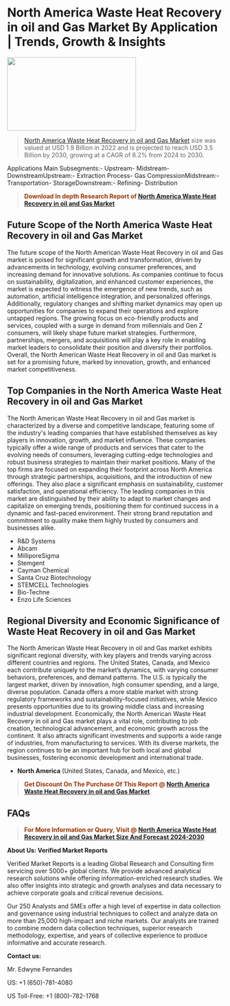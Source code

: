<p><h1>North America Waste Heat Recovery in oil and Gas Market By Application | Trends, Growth & Insights</h1><p><img class="aligncenter size-medium wp-image-105565" src="https://ffe5etoiles.com/wp-content/uploads/2025/01/MST7-300x171.png" alt="" width="300" height="171" /></p><blockquote><p><a href="https://www.verifiedmarketreports.com/download-sample/?rid=495544&utm_source=Github-NA&utm_medium=377" target="_blank">North America Waste Heat Recovery in oil and Gas Market</a> size was valued at USD 1.9 Billion in 2022 and is projected to reach USD 3.5 Billion by 2030, growing at a CAGR of 8.2% from 2024 to 2030.</p></blockquote>Applications Main Subsegments:- Upstream- Midstream- DownstreamUpstream:- Extraction Process- Gas CompressionMidstream:- Transportation- StorageDownstream:- Refining- Distribution</p><blockquote><p><span style="color: #993300;"><strong>Download In depth Research Report of <a href="https://www.verifiedmarketreports.com/download-sample/?rid=495544&utm_source=Github-NA&utm_medium=377">North America Waste Heat Recovery in oil and Gas Market</a></strong></span></p></blockquote><h2>Future Scope of the North America Waste Heat Recovery in oil and Gas Market</h2><p>The future scope of the North American Waste Heat Recovery in oil and Gas market is poised for significant growth and transformation, driven by advancements in technology, evolving consumer preferences, and increasing demand for innovative solutions. As companies continue to focus on sustainability, digitalization, and enhanced customer experiences, the market is expected to witness the emergence of new trends, such as automation, artificial intelligence integration, and personalized offerings. Additionally, regulatory changes and shifting market dynamics may open up opportunities for companies to expand their operations and explore untapped regions. The growing focus on eco-friendly products and services, coupled with a surge in demand from millennials and Gen Z consumers, will likely shape future market strategies. Furthermore, partnerships, mergers, and acquisitions will play a key role in enabling market leaders to consolidate their position and diversify their portfolios. Overall, the North American Waste Heat Recovery in oil and Gas market is set for a promising future, marked by innovation, growth, and enhanced market competitiveness.</p><h2>Top Companies in the North America Waste Heat Recovery in oil and Gas Market</h2><p>The North American Waste Heat Recovery in oil and Gas market is characterized by a diverse and competitive landscape, featuring some of the industry's leading companies that have established themselves as key players in innovation, growth, and market influence. These companies typically offer a wide range of products and services that cater to the evolving needs of consumers, leveraging cutting-edge technologies and robust business strategies to maintain their market positions. Many of the top firms are focused on expanding their footprint across North America through strategic partnerships, acquisitions, and the introduction of new offerings. They also place a significant emphasis on sustainability, customer satisfaction, and operational efficiency. The leading companies in this market are distinguished by their ability to adapt to market changes and capitalize on emerging trends, positioning them for continued success in a dynamic and fast-paced environment. Their strong brand reputation and commitment to quality make them highly trusted by consumers and businesses alike.</p><p><ul><li>R&D Systems </li><li> Abcam </li><li> MilliporeSigma </li><li> Stemgent </li><li> Cayman Chemical </li><li> Santa Cruz Biotechnology </li><li> STEMCELL Technologies </li><li> Bio-Techne </li><li> Enzo Life Sciences</li></ul></p><h2>Regional Diversity and Economic Significance of Waste Heat Recovery in oil and Gas Market</h2><p>The North American Waste Heat Recovery in oil and Gas market exhibits significant regional diversity, with key players and trends varying across different countries and regions. The United States, Canada, and Mexico each contribute uniquely to the market’s dynamics, with varying consumer behaviors, preferences, and demand patterns. The U.S. is typically the largest market, driven by innovation, high consumer spending, and a large, diverse population. Canada offers a more stable market with strong regulatory frameworks and sustainability-focused initiatives, while Mexico presents opportunities due to its growing middle class and increasing industrial development. Economically, the North American Waste Heat Recovery in oil and Gas market plays a vital role, contributing to job creation, technological advancement, and economic growth across the continent. It also attracts significant investments and supports a wide range of industries, from manufacturing to services. With its diverse markets, the region continues to be an important hub for both local and global businesses, fostering economic development and international trade.</p><ul> <li><strong>North America</strong> (United States, Canada, and Mexico, etc.)</li></ul><blockquote><p><span style="color: #993300;"><strong>Get Discount On The Purchase Of This Report @ <a href="https://www.verifiedmarketreports.com/ask-for-discount/?rid=495544&utm_source=Github-NA&utm_medium=377">North America Waste Heat Recovery in oil and Gas Market</a></strong></span></p></blockquote><h2>FAQs</h2><p><script> //FAQ 1 document.write("<h2>What is waste heat recovery in the oil and gas market?</div><div></h2>"); document.write("<p>Waste heat recovery in the oil and gas market refers to the process of capturing and reusing the excess heat produced during various industrial processes within the oil and gas sector.</p>"); //FAQ 2 document.write("<h2>Why is waste heat recovery important in the oil and gas industry?</div><div></h2>"); document.write("<p>Waste heat recovery is important in the oil and gas industry as it helps to improve energy efficiency, reduce greenhouse gas emissions, and lower operational costs.</p>"); //FAQ 3 document.write("<h2>What are the key drivers for waste heat recovery in the oil and gas market?</div><div></h2>"); document.write("<p>The key drivers for waste heat recovery in the oil and gas market include increasing energy demand, stringent environmental regulations, and the need to optimize operational efficiency.</p>"); //FAQ 4 document.write("<h2>How does waste heat recovery technology work in the oil and gas industry?</div><div></h2>"); document.write("<p>Waste heat recovery technology in the oil and gas industry involves the use of heat exchangers, thermoelectric generators, and organic Rankine cycle systems to capture and convert waste heat into useful energy.</p>"); //FAQ 5 document.write("<h2>What are the different types of waste heat recovery systems used in the oil and gas market?</div><div></h2>"); document.write("<p>The different types of waste heat recovery systems used in the oil and gas market include steam Rankine cycle, organic Rankine cycle, and Kalina cycle systems.</p>"); //FAQ 6 document.write("<h2>What are the challenges associated with waste heat recovery in the oil and gas industry?</div><div></h2>"); document.write("<p>Challenges associated with waste heat recovery in the oil and gas industry include high initial investment costs, integration complexities, and the need for specialized expertise.</p>"); //FAQ 7 document.write("<h2>How is the waste heat recovery market in the oil and gas industry expected to grow in the next 5 years?</div><div></h2>"); document.write("<p>The waste heat recovery market in the oil and gas industry is expected to grow at a CAGR of 6.8% from 2021 to 2026, reaching a value of $5.3 billion by 2026.</p>"); //FAQ 8 document.write("<h2>Which region is expected to dominate the waste heat recovery market in the oil and gas industry?</div><div></h2>"); document.write("<p>Asia-Pacific is expected to dominate the waste heat recovery market in the oil and gas industry, driven by significant investments in energy efficiency and sustainability initiatives.</p>"); //FAQ 9 document.write("<h2>What are the key players in the waste heat recovery market in the oil and gas industry?</div><div></h2>"); document.write("<p>The key players in the waste heat recovery market in the oil and gas industry include Alstom, Mitsubishi Heavy Industries, Siemens, General Electric, and Thermax.</p>"); //FAQ 10 document.write("<h2>What are the potential opportunities for waste heat recovery in the oil and gas market?</div><div></h2>"); document.write("<p>Potential opportunities for waste heat recovery in the oil and gas market include the implementation of combined heat and power (CHP) systems, utilization of waste heat for enhanced oil recovery, and integration with renewable energy sources.</p>"); //FAQ 11 document.write("<h2>What are the regulatory standards and policies driving waste heat recovery in the oil and gas market?</div><div></h2>"); document.write("<p>Regulatory standards and policies driving waste heat recovery in the oil and gas market include the Clean Air Act, Energy Policy Act, and various state-level energy efficiency programs.</p>"); //FAQ 12 document.write("<h2>What are the potential barriers to waste heat recovery adoption in the oil and gas industry?</div><div></h2>"); document.write("<p>Potential barriers to waste heat recovery adoption in the oil and gas industry include lack of awareness, conservative investment mindset, and competing priorities within the industry.</p>"); //FAQ 13 document.write("<h2>What are the key trends in waste heat recovery technology for the oil and gas industry?</div><div></h2>"); document.write("<p>Key trends in waste heat recovery technology for the oil and gas industry include the development of advanced heat exchangers, adoption of IoT-based monitoring and control systems, and emphasis on modular and scalable solutions.</p>"); //FAQ 14 document.write("<h2>How can companies benefit from investing in waste heat recovery in the oil and gas market?</div><div></h2>"); document.write("<p>Companies can benefit from investing in waste heat recovery in the oil and gas market by reducing energy costs, enhancing sustainability credentials, and gaining a competitive edge in the market.</p>"); //FAQ 15 document.write("<h2>What are the technological innovations driving waste heat recovery in the oil and gas industry?</div><div></h2>"); document.write("<p>Technological innovations driving waste heat recovery in the oil and gas industry include the use of thermoelectric materials, development of high-temperature heat exchangers, and advancements in control and optimization algorithms.</p>"); //FAQ 16 document.write("<h2>How can companies assess the feasibility of waste heat recovery projects in the oil and gas sector?</div><div></h2>"); document.write("<p>Companies can assess the feasibility of waste heat recovery projects in the oil and gas sector through energy audits, techno-economic analysis, and simulation studies to determine potential energy and cost savings.</p>"); //FAQ 17 document.write("<h2>What are the potential environmental benefits of waste heat recovery in the oil and gas industry?</div><div></h2>"); document.write("<p>Potential environmental benefits of waste heat recovery in the oil and gas industry include reduced carbon emissions, lower air pollution, and conservation of natural resources through improved energy efficiency.</p>"); //FAQ 18 document.write("<h2>How does waste heat recovery contribute to sustainable development in the oil and gas market?</div><div></h2>"); document.write("<p>Waste heat recovery contributes to sustainable development in the oil and gas market by promoting resource conservation, increasing energy security, and aligning with global climate goals.</p>"); //FAQ 19 document.write("<h2>What are the financial incentives for waste heat recovery projects in the oil and gas industry?</div><div></h2>"); document.write("<p>Financial incentives for waste heat recovery projects in the oil and gas industry include tax credits, grants, and rebates offered by government agencies and energy efficiency initiatives.</p>"); //FAQ 20 document.write("<h2>How can companies overcome technical and operational challenges in implementing waste heat recovery projects?</div><div></h2>"); document.write("<p>Companies can overcome technical and operational challenges in implementing waste heat recovery projects through partnership with technology providers, training of personnel, and continuous monitoring and optimization of systems.</p>");</script></p><blockquote><p><span style="color: #993300;"><strong>For More Information or Query, Visit @ <a href="https://www.verifiedmarketreports.com/product/waste-heat-recovery-in-oil-and-gas-market-szie-and-forecast/">North America Waste Heat Recovery in oil and Gas Market Size And Forecast 2024-2030</a></strong></span></p></blockquote><p><strong>About Us: Verified Market Reports</strong></p><p>Verified Market Reports is a leading Global Research and Consulting firm servicing over 5000+ global clients. We provide advanced analytical research solutions while offering information-enriched research studies. We also offer insights into strategic and growth analyses and data necessary to achieve corporate goals and critical revenue decisions.</p><p>Our 250 Analysts and SMEs offer a high level of expertise in data collection and governance using industrial techniques to collect and analyze data on more than 25,000 high-impact and niche markets. Our analysts are trained to combine modern data collection techniques, superior research methodology, expertise, and years of collective experience to produce informative and accurate research.</p><p><strong>Contact us:</strong></p><p>Mr. Edwyne Fernandes</p><p>US: +1 (650)-781-4080</p><p>US Toll-Free: +1 (800)-782-1768</p>
